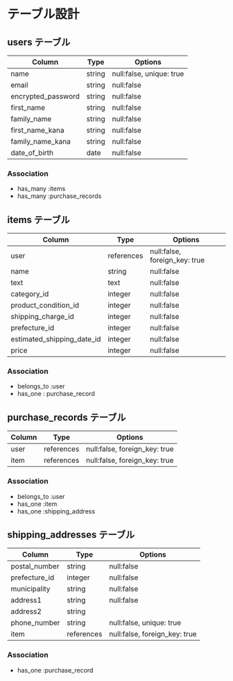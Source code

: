 # テーブル設計

## users テーブル

| Column             | Type   | Options                  |
| ------------------ | ------ | ------------------------ |
| name               | string | null:false, unique: true |
| email              | string | null:false               |
| encrypted_password | string | null:false               |
| first_name         | string | null:false               |
| family_name        | string | null:false               |
| first_name_kana    | string | null:false               |
| family_name_kana   | string | null:false               |
| date_of_birth      | date   | null:false               |

### Association

- has_many :items
- has_many :purchase_records

## items テーブル

| Column                     | Type       | Options                        |
| -------------------------- | ---------- | ------------------------------ |
| user                       | references | null:false, foreign_key: true |
| name                       | string     | null:false                     |
| text                       | text       | null:false                     |
| category_id                | integer    | null:false                     |
| product_condition_id       | integer    | null:false                     |
| shipping_charge_id         | integer    | null:false                     |
| prefecture_id              | integer    | null:false                     |
| estimated_shipping_date_id | integer    | null:false                     |
| price                      | integer    | null:false                     |

### Association

- belongs_to :user
- has_one : purchase_record

## purchase_records テーブル

| Column | Type       | Options                        |
| ------ | ---------- | ------------------------------ |
| user   | references | null:false, foreign_key: true |
| item  | references | null:false, foreign_key: true |

### Association
- belongs_to :user
- has_one :item
- has_one :shipping_address

## shipping_addresses テーブル

| Column        | Type       | Options                       |
| ------------- | ---------- | ----------------------------- |
| postal_number | string     | null:false                    |
| prefecture_id | integer    | null:false                    |
| municipality  | string     | null:false                    |
| address1      | string     | null:false                    |
| address2      | string     |                               |
| phone_number  | string     | null:false, unique: true      |
| item          | references | null:false, foreign_key: true |

### Association

- has_one :purchase_record




